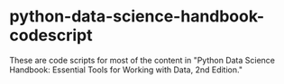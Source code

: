 # python-data-science-handbook-codescript
These are code scripts for most of the content in "Python Data Science Handbook: Essential Tools for Working with Data, 2nd Edition."
